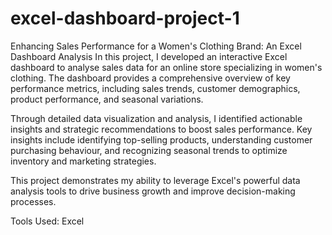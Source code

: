 # excel-dashboard-project-1
Enhancing Sales Performance for a Women's Clothing Brand: An Excel Dashboard Analysis
In this project, I developed an interactive Excel dashboard to analyse sales data for an online store specializing in women's clothing. The dashboard provides a comprehensive overview of key performance metrics, including sales trends, customer demographics, product performance, and seasonal variations.

Through detailed data visualization and analysis, I identified actionable insights and strategic recommendations to boost sales performance. Key insights include identifying top-selling products, understanding customer purchasing behaviour, and recognizing seasonal trends to optimize inventory and marketing strategies.

This project demonstrates my ability to leverage Excel's powerful data analysis tools to drive business growth and improve decision-making processes.

Tools Used: Excel
